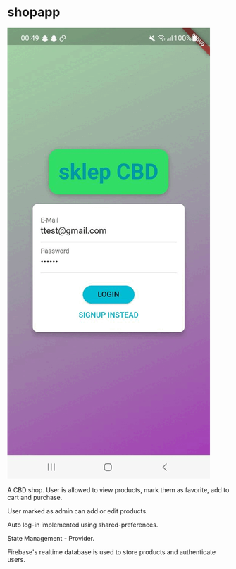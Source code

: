 # shopapp

![Alt Text](/lib/imgs/g.gif)


A CBD shop. User is allowed to view products, mark them as favorite, add to cart and purchase.

User marked as admin can add or edit products.

Auto log-in implemented using shared-preferences.

State Management - Provider.

Firebase's realtime database is used to store products and authenticate users.

